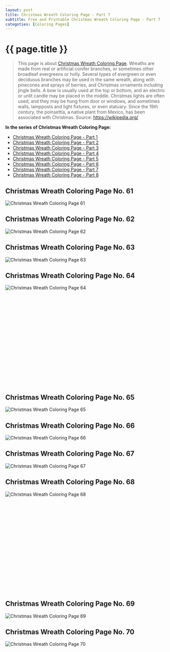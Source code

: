 ```yaml
---
layout: post
title: Christmas Wreath Coloring Page - Part 7
subtitle: Free and Printable Christmas Wreath Coloring Page - Part 7
categoties: [Coloring Pages]
---
```

{{ page.title }}
================
> This page is about [Christmas Wreath Coloring Page](https://freecoloringpages.github.io/). Wreaths are made from real or artificial conifer branches, or sometimes other broadleaf evergreens or holly. Several types of evergreen or even deciduous branches may be used in the same wreath, along with pinecones and sprays of berries, and Christmas ornaments including jingle bells. A bow is usually used at the top or bottom, and an electric or unlit candle may be placed in the middle. Christmas lights are often used, and they may be hung from door or windows, and sometimes walls, lampposts and light fixtures, or even statuary. Since the 19th century, the poinsettia, a native plant from Mexico, has been associated with Christmas. Source: https://wikipedia.org/

**In the series of Christmas Wreath Coloring Page:**

* [Christmas Wreath Coloring Page - Part 1](https://freecoloringpages.github.io/2017/11/21/Christmas-Wreath-Coloring-Page-part-1.html)
* [Christmas Wreath Coloring Page - Part 2](https://freecoloringpages.github.io/2017/11/21/Christmas-Wreath-Coloring-Page-part-2.html)
* [Christmas Wreath Coloring Page - Part 3](https://freecoloringpages.github.io/2017/11/21/Christmas-Wreath-Coloring-Page-part-3.html)
* [Christmas Wreath Coloring Page - Part 4](https://freecoloringpages.github.io/2017/11/21/Christmas-Wreath-Coloring-Page-part-4.html)
* [Christmas Wreath Coloring Page - Part 5](https://freecoloringpages.github.io/2017/11/21/Christmas-Wreath-Coloring-Page-part-5.html)
* [Christmas Wreath Coloring Page - Part 6](https://freecoloringpages.github.io/2017/11/21/Christmas-Wreath-Coloring-Page-part-6.html)
* [Christmas Wreath Coloring Page - Part 7](https://freecoloringpages.github.io/2017/11/21/Christmas-Wreath-Coloring-Page-part-7.html)
* [Christmas Wreath Coloring Page - Part 8](https://freecoloringpages.github.io/2017/11/21/Christmas-Wreath-Coloring-Page-part-8.html)

## Christmas Wreath Coloring Page No. 61
![Christmas Wreath Coloring Page 61](https://freecoloringpages.github.io/img/Christmas-Wreath-Coloring-Page%20(61).jpg "Christmas Wreath Coloring Page 61")

## Christmas Wreath Coloring Page No. 62
![Christmas Wreath Coloring Page 62](https://freecoloringpages.github.io/img/Christmas-Wreath-Coloring-Page%20(62).jpg "Christmas Wreath Coloring Page 62")

## Christmas Wreath Coloring Page No. 63
![Christmas Wreath Coloring Page 63](https://freecoloringpages.github.io/img/Christmas-Wreath-Coloring-Page%20(63).jpg "Christmas Wreath Coloring Page 63")

## Christmas Wreath Coloring Page No. 64
![Christmas Wreath Coloring Page 64](https://freecoloringpages.github.io/img/Christmas-Wreath-Coloring-Page%20(64).jpg "Christmas Wreath Coloring Page 64")

<script async src="//pagead2.googlesyndication.com/pagead/js/adsbygoogle.js"></script><!-- Texxtonly --><ins class="adsbygoogle" style="display:inline-block;width:336px;height:280px" data-ad-client="ca-pub-6753140515841889" data-ad-slot="3207852233"></ins><script>(adsbygoogle = window.adsbygoogle || []).push({}); </script>

## Christmas Wreath Coloring Page No. 65
![Christmas Wreath Coloring Page 65](https://freecoloringpages.github.io/img/Christmas-Wreath-Coloring-Page%20(65).jpg "Christmas Wreath Coloring Page 65")

## Christmas Wreath Coloring Page No. 66
![Christmas Wreath Coloring Page 66](https://freecoloringpages.github.io/img/Christmas-Wreath-Coloring-Page%20(66).jpg "Christmas Wreath Coloring Page 66")

## Christmas Wreath Coloring Page No. 67
![Christmas Wreath Coloring Page 67](https://freecoloringpages.github.io/img/Christmas-Wreath-Coloring-Page%20(67).jpg "Christmas Wreath Coloring Page 67")

## Christmas Wreath Coloring Page No. 68
![Christmas Wreath Coloring Page 68](https://freecoloringpages.github.io/img/Christmas-Wreath-Coloring-Page%20(68).jpg "Christmas Wreath Coloring Page 68")

<script async src="//pagead2.googlesyndication.com/pagead/js/adsbygoogle.js"></script><!-- Texxtonly --><ins class="adsbygoogle" style="display:inline-block;width:336px;height:280px" data-ad-client="ca-pub-6753140515841889" data-ad-slot="3207852233"></ins><script>(adsbygoogle = window.adsbygoogle || []).push({}); </script>

## Christmas Wreath Coloring Page No. 69
![Christmas Wreath Coloring Page 69](https://freecoloringpages.github.io/img/Christmas-Wreath-Coloring-Page%20(69).jpg "Christmas Wreath Coloring Page 69")

## Christmas Wreath Coloring Page No. 70
![Christmas Wreath Coloring Page 70](https://freecoloringpages.github.io/img/Christmas-Wreath-Coloring-Page%20(70).jpg "Christmas Wreath Coloring Page 70")

